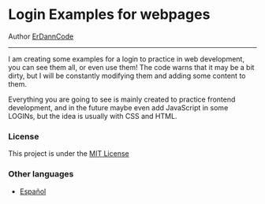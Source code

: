 # Login Examples for webpages

Author [ErDannCode](https://www.instagram.com/erdanncode/)

---

I am creating some examples for a login to practice in web development, you can see them all, or even use them! The code warns that it may be a bit dirty, but I will be constantly modifying them and adding some content to them.

Everything you are going to see is mainly created to practice frontend development, and in the future maybe even add JavaScript in some LOGINs, but the idea is usually with CSS and HTML.

### License

This project is under the [MIT License](./LICENSE.md)

### Other languages

- [Español](./README-español.md)
